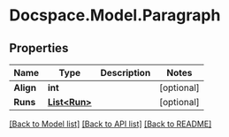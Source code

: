 # Docspace.Model.Paragraph

## Properties

Name | Type | Description | Notes
------------ | ------------- | ------------- | -------------
**Align** | **int** |  | [optional] 
**Runs** | [**List&lt;Run&gt;**](Run.md) |  | [optional] 

[[Back to Model list]](../README.md#documentation-for-models) [[Back to API list]](../README.md#documentation-for-api-endpoints) [[Back to README]](../README.md)


